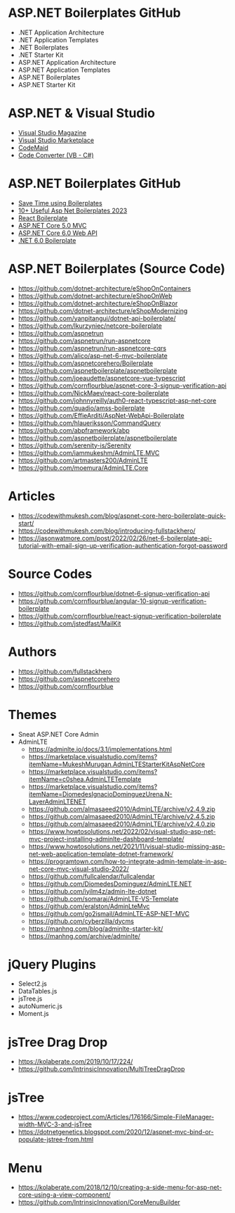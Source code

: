# ASP.NET Boilerplates GitHub
+ .NET Application Architecture
+ .NET Application Templates
+ .NET Boilerplates
+ .NET Starter Kit
+ ASP.NET Application Architecture
+ ASP.NET Application Templates
+ ASP.NET Boilerplates
+ ASP.NET Starter Kit

# ASP.NET & Visual Studio
+ [Visual Studio Magazine](https://visualstudiomagazine.com/)
+ [Visual Studio Marketplace](https://marketplace.visualstudio.com/)
+ [CodeMaid](https://marketplace.visualstudio.com/items?itemName=SteveCadwallader.CodeMaid)
+ [Code Converter (VB - C#)](https://marketplace.visualstudio.com/items?itemName=SharpDevelopTeam.CodeConverter)

# ASP.NET Boilerplates GitHub
+ [Save Time using Boilerplates](https://www.unosquare.com/blog/how-to-save-time-in-net-using-boilerplates/)
+ [10+ Useful Asp Net Boilerplates 2023](https://themeselection.com/asp-net-boilerplates/)
+ [React Boilerplate](https://themeselection.com/react-boilerplate/)
+ [ASP.NET Core 5.0 MVC](https://github.com/aspnetcorehero/Boilerplate)
+ [ASP.NET Core 6.0 Web API](https://github.com/fullstackhero/dotnet-webapi-boilerplate)
+ [.NET 6.0 Boilerplate](https://github.com/cornflourblue/dotnet-6-signup-verification-api)

# ASP.NET Boilerplates (Source Code)
+ https://github.com/dotnet-architecture/eShopOnContainers
+ https://github.com/dotnet-architecture/eShopOnWeb
+ https://github.com/dotnet-architecture/eShopOnBlazor
+ https://github.com/dotnet-architecture/eShopModernizing
+ https://github.com/yanpitangui/dotnet-api-boilerplate/
+ https://github.com/lkurzyniec/netcore-boilerplate
+ https://github.com/aspnetrun
+ https://github.com/aspnetrun/run-aspnetcore
+ https://github.com/aspnetrun/run-aspnetcore-cqrs
+ https://github.com/alico/asp-net-6-mvc-boilerplate
+ https://github.com/aspnetcorehero/Boilerplate
+ https://github.com/aspnetboilerplate/aspnetboilerplate
+ https://github.com/joeaudette/aspnetcore-vue-typescript
+ https://github.com/cornflourblue/aspnet-core-3-signup-verification-api
+ https://github.com/NickMaev/react-core-boilerplate
+ https://github.com/johnnyreilly/auth0-react-typescript-asp-net-core
+ https://github.com/quadio/amss-boilerplate
+ https://github.com/EffieArditi/AspNet-WebApi-Boilerplate
+ https://github.com/hlaueriksson/CommandQuery
+ https://github.com/abpframework/abp
+ https://github.com/aspnetboilerplate/aspnetboilerplate
+ https://github.com/serenity-is/Serenity
+ https://github.com/iammukeshm/AdminLTE.MVC
+ https://github.com/artmasters200/AdminLTE
+ https://github.com/moemura/AdminLTE.Core

# Articles
+ https://codewithmukesh.com/blog/aspnet-core-hero-boilerplate-quick-start/
+ https://codewithmukesh.com/blog/introducing-fullstackhero/
+ https://jasonwatmore.com/post/2022/02/26/net-6-boilerplate-api-tutorial-with-email-sign-up-verification-authentication-forgot-password

# Source Codes
+ https://github.com/cornflourblue/dotnet-6-signup-verification-api
+ https://github.com/cornflourblue/angular-10-signup-verification-boilerplate
+ https://github.com/cornflourblue/react-signup-verification-boilerplate
+ https://github.com/jstedfast/MailKit

# Authors
+ https://github.com/fullstackhero
+ https://github.com/aspnetcorehero
+ https://github.com/cornflourblue

# Themes
+ Sneat ASP.NET Core Admin
+ AdminLTE
  + https://adminlte.io/docs/3.1/implementations.html
  + https://marketplace.visualstudio.com/items?itemName=MukeshMurugan.AdminLTEStarterKitAspNetCore
  + https://marketplace.visualstudio.com/items?itemName=c0shea.AdminLTETemplate
  + https://marketplace.visualstudio.com/items?itemName=DiomedesIgnacioDominguezUrena.N-LayerAdminLTENET
  + https://github.com/almasaeed2010/AdminLTE/archive/v2.4.9.zip
  + https://github.com/almasaeed2010/AdminLTE/archive/v2.4.5.zip
  + https://github.com/almasaeed2010/AdminLTE/archive/v2.4.0.zip
  + https://www.howtosolutions.net/2022/02/visual-studio-asp-net-mvc-project-installing-adminlte-dashboard-template/
  + https://www.howtosolutions.net/2021/11/visual-studio-missing-asp-net-web-application-template-dotnet-framework/
  + https://programtown.com/how-to-integrate-admin-template-in-asp-net-core-mvc-visual-studio-2022/
  + https://github.com/fullcalendar/fullcalendar
  + https://github.com/DiomedesDominguez/AdminLTE.NET
  + https://github.com/iyilm4z/admin-lte-dotnet
  + https://github.com/somaraj/AdminLTE-VS-Template
  + https://github.com/eralston/AdminLteMvc
  + https://github.com/go2ismail/AdminLTE-ASP-NET-MVC
  + https://github.com/cyberzilla/dycms
  + https://manhng.com/blog/adminlte-starter-kit/
  + https://manhng.com/archive/adminlte/

# jQuery Plugins
+ Select2.js
+ DataTables.js
+ jsTree.js
+ autoNumeric.js
+ Moment.js

# jsTree Drag Drop
+ https://kolaberate.com/2019/10/17/224/
+ https://github.com/IntrinsicInnovation/MultiTreeDragDrop

# jsTree
+ https://www.codeproject.com/Articles/176166/Simple-FileManager-width-MVC-3-and-jsTree
+ https://dotnetgenetics.blogspot.com/2020/12/aspnet-mvc-bind-or-populate-jstree-from.html

# Menu
+ https://kolaberate.com/2018/12/10/creating-a-side-menu-for-asp-net-core-using-a-view-component/
+ https://github.com/IntrinsicInnovation/CoreMenuBuilder
